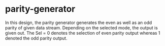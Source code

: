# parity-generator
In this design, the parity generator generates the even as well as an odd parity of given data stream. Depending on the selected mode, the output is given out. The Sel = 0 denotes the selection of even parity output whereas 1 denoted the odd parity output. 
